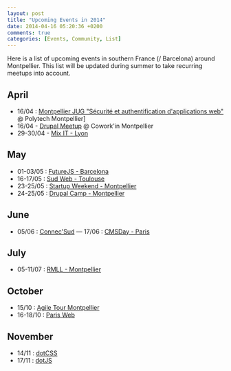 ```yaml
---
layout: post
title: "Upcoming Events in 2014"
date: 2014-04-16 05:20:36 +0200
comments: true
categories: [Events, Community, List]
---
```


Here is a list of upcoming events in southern France (/ Barcelona) around Montpellier. This list will be updated during summer to take recurring meetups into account.

<!-- more -->

## April

- 16/04 : [Montpellier JUG "Sécurité et authentification d'applications web"](https://www.jug-montpellier.org/events/26) @ Polytech Montpellier]
- 16/04 - [Drupal Meetup](http://www.meetup.com/drupal-france-francophonie/events/146202632/) @ Cowork'in Montpellier
- 29-30/04 - [Mix IT - Lyon](http://www.mix-it.fr/)

## May

- 01-03/05 : [FutureJS - Barcelona](http://futurejs.org/)
- 16-17/05 : [Sud Web - Toulouse](http://sudweb.fr/2014/)
- 23-25/05 : [Startup Weekend - Montpellier](http://montpellier.startupweekend.org/)
- 24-25/05 : [Drupal Camp - Montpellier](http://soleil2014.drupalcamp.fr/)

## June

- 05/06 : [Connec'Sud](http://www.connecsud.com/)
  — 17/06 : [CMSDay - Paris](http://www.cmsday.fr/)

## July

- 05-11/07 : [RMLL - Montpellier](https://2014.rmll.info/)

## October

- 15/10 : [Agile Tour Montpellier](http://agiletour-montpellier.fr/)
- 16-18/10 : [Paris Web](http://www.paris-web.fr/)

## November

- 14/11 : [dotCSS](http://www.dotcss.eu/)
- 17/11 : [dotJS](http://www.dotjs.eu/)
